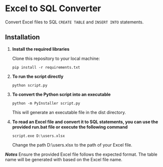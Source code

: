 # Excel to SQL Converter

Convert Excel files to SQL `CREATE TABLE` and `INSERT INTO` statements.

## Installation

1. **Install the required libraries**
   
   Clone this repository to your local machine:
   ```
   pip install -r requirements.txt
   ```
2. **To run the script directly**
   ```
   python script.py
   ```
3. **To convert the Python script into an executable**
   ```
   python -m PyInstaller script.py
   ```
   This will generate an executable file in the dist directory.
4. **To read an Excel file and convert it to SQL statements, you can use the provided run.bat file or execute the following command**
   ```
   script.exe D:\users.xlsx
   ```
   Change the path D:\users.xlsx to the path of your Excel file.

***Notes***
Ensure the provided Excel file follows the expected format.
The table name will be generated with based on the Excel file name.
